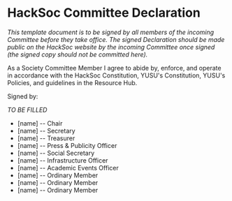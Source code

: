 # HackSoc Committee Declaration

*This template document is to be signed by all members of the incoming Committee before they take office. The signed Declaration should be made public on the HackSoc website by the incoming Committee once signed (the signed copy should not be committed here).*

As a Society Committee Member I agree to abide by, enforce, and operate in accordance with the HackSoc Constitution, YUSU's Constitution, YUSU's Policies, and guidelines in the Resource Hub.

Signed by:

*TO BE FILLED*

- [name] -- Chair
- [name] -- Secretary
- [name] -- Treasurer
- [name] -- Press & Publicity Officer
- [name] -- Social Secretary
- [name] -- Infrastructure Officer
- [name] -- Academic Events Officer
- [name] -- Ordinary Member
- [name] -- Ordinary Member
- [name] -- Ordinary Member
